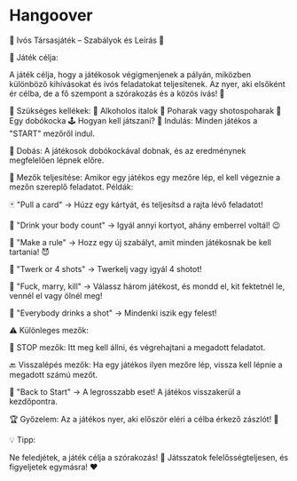 # Hangoover

🍻 Ivós Társasjáték – Szabályok és Leírás 🍻


🎯 Játék célja:

A játék célja, hogy a játékosok végigmenjenek a pályán, miközben különböző kihívásokat és ivós feladatokat teljesítenek. Az nyer, aki elsőként ér célba, de a fő szempont a szórakozás és a közös ivás! 🥳


🍹 Szükséges kellékek:
🍾 Alkoholos italok
🥃 Poharak vagy shotospoharak
🎲 Egy dobókocka
🕹️ Hogyan kell játszani?
🏁 Indulás: Minden játékos a "START" mezőről indul.


🎲 Dobás: A játékosok dobókockával dobnak, és az eredménynek megfelelően lépnek előre.


📌 Mezők teljesítése: Amikor egy játékos egy mezőre lép, el kell végeznie a mezőn szereplő feladatot. Példák:

🃏 "Pull a card" → Húzz egy kártyát, és teljesítsd a rajta lévő feladatot!

🔢 "Drink your body count" → Igyál annyi kortyot, ahány emberrel voltál! 😉

📜 "Make a rule" → Hozz egy új szabályt, amit minden játékosnak be kell tartania! 😈

🍑 "Twerk or 4 shots" → Twerkelj vagy igyál 4 shotot!

💍 "Fuck, marry, kill" → Válassz három játékost, és mondd el, kit fektetnél le, vennél el vagy ölnél meg!

🥃 "Everybody drinks a shot" → Mindenki iszik egy felest!



⚠️ Különleges mezők:

🛑 STOP mezők: Itt meg kell állni, és végrehajtani a megadott feladatot.

🔙 Visszalépés mezők: Ha egy játékos ilyen mezőre lép, vissza kell lépnie a megadott számú mezőt.

🚨 "Back to Start" → A legrosszabb eset! A játékos visszakerül a kezdőpontra.

🏆 Győzelem: Az a játékos nyer, aki először eléri a célba érkező zászlót! 🏁



💡 Tipp:

Ne feledjétek, a játék célja a szórakozás! 🤪 Játsszatok felelősségteljesen, és figyeljetek egymásra! ❤️
